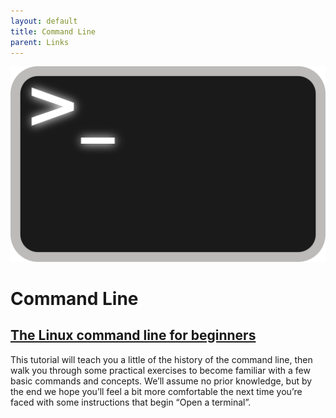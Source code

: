 ```yaml
---
layout: default
title: Command Line
parent: Links
---
```

![jpg](/assets/bash.png)

# Command Line

## [The Linux command line for beginners](https://ubuntu.com/tutorials/command-line-for-beginners#1-overview)
This tutorial will teach you a little of the history of the command line, then walk you through some practical exercises to become familiar with a few basic commands and concepts. We’ll assume no prior knowledge, but by the end we hope you’ll feel a bit more comfortable the next time you’re faced with some instructions that begin “Open a terminal”.
